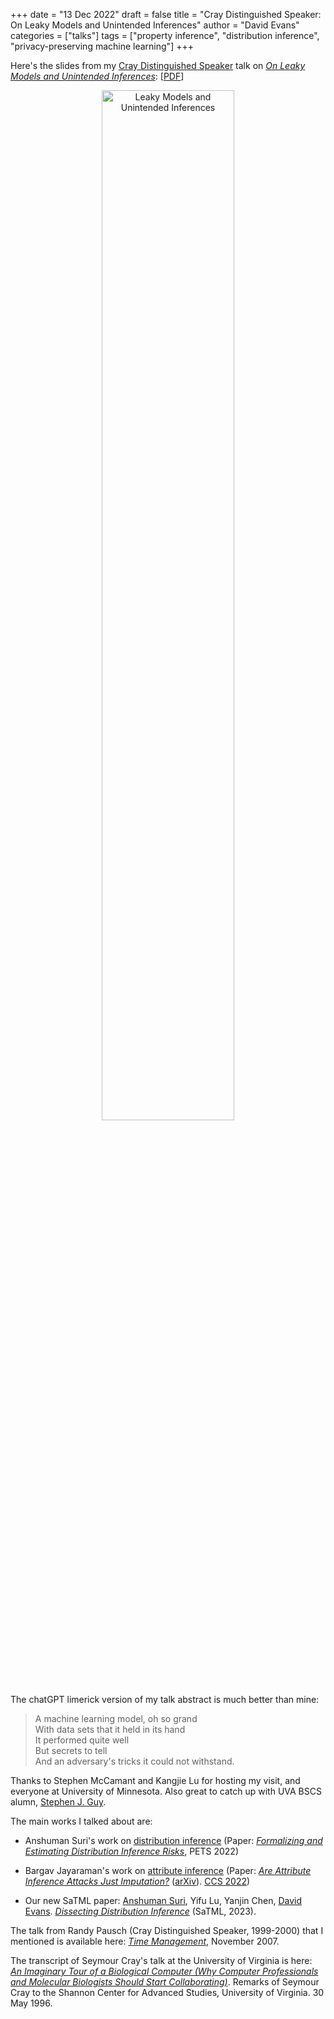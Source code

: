 +++
date = "13 Dec 2022"
draft = false
title = "Cray Distinguished Speaker: On Leaky Models and Unintended Inferences"
author = "David Evans"
categories = ["talks"]
tags = ["property inference", "distribution inference", "privacy-preserving machine learning"]
+++

Here's the slides from my [Cray Distinguished Speaker](https://cse.umn.edu/cs/cray) talk on [_On Leaky Models and Unintended Inferences_](https://cse.umn.edu/cs/events/cse-colloquium-leaky-models-and-unintended-inferences): [[PDF](https://www.dropbox.com/s/5gi766dqezsitw4/cray2022.pdf?dl=0)]

<center>
<a href="https://www.dropbox.com/s/5gi766dqezsitw4/cray2022.pdf?dl=0"><img src="/images/cray2022-title.png" width="65%" alt="Leaky Models and Unintended Inferences"></a> 
</center>
</br>

The chatGPT limerick version of my talk abstract is much better than mine:

> A machine learning model, oh so grand  
> With data sets that it held in its hand  
> It performed quite well  
> But secrets to tell  
> And an adversary's tricks it could not withstand.

Thanks to Stephen McCamant and Kangjie Lu for hosting my visit, and everyone at University of Minnesota. Also great to catch up with UVA BSCS alumn, [Stephen J. Guy](https://www-users.cse.umn.edu/~sjguy/).

The main works I talked about are:

- Anshuman Suri's work on [distribution inference](/on-the-risks-of-distribution-inference/) (Paper: [_Formalizing and Estimating Distribution Inference Risks_](https://arxiv.org/abs/2109.06024), PETS 2022)

- Bargav Jayaraman's work on [attribute inference](/attribute-inference-attacks-are-really-imputation) (Paper: [_Are Attribute Inference Attacks Just Imputation?_](https://arxiv.org/abs/2209.01292) ([arXiv](https://arxiv.org/abs/2209.01292)). [CCS 2022](https://www.sigsac.org/ccs/CCS2022/))

- Our new SaTML paper: [Anshuman Suri](http://anshumansuri.com/), Yifu Lu, Yanjin Chen, [David Evans](http://www.cs.virginia.edu/~evans/). [_Dissecting Distribution Inference_](https://www.anshumansuri.com/publication/dissecting/) (SaTML, 2023).

The talk from Randy Pausch (Cray Distinguished Speaker, 1999-2000) that I mentioned is available here: [_Time Management_](https://www.youtube.com/watch?v=blaK_tB_KQA), November 2007.

The transcript of Seymour Cray's talk at the University of Virginia is
here: [_An Imaginary Tour of a Biological Computer (Why Computer
Professionals and Molecular Biologists Should Start
Collaborating)_](https://americanhistory.si.edu/comphist/montic/cray.htm). Remarks of Seymour Cray to the Shannon Center for Advanced Studies, University
of Virginia. 30 May 1996.





